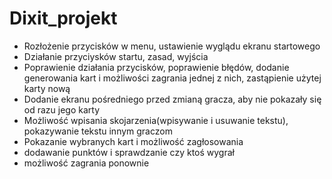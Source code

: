 # Dixit_projekt
- Rozłożenie przycisków w menu, ustawienie wyglądu ekranu startowego  
- Działanie przyciysków startu, zasad, wyjścia
- Poprawienie działania przycisków, poprawienie błędów, dodanie generowania kart i możliwości zagrania jednej z nich, zastąpienie użytej karty nową
- Dodanie ekranu pośredniego przed zmianą gracza, aby nie pokazały się od razu jego karty
- Możliwość wpisania skojarzenia(wpisywanie i usuwanie tekstu), pokazywanie tekstu innym graczom 
- Pokazanie wybranych kart i możliwość zagłosowania 
- dodawanie punktów i sprawdzanie czy ktoś wygrał
- możliwość zagrania ponownie
